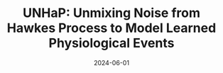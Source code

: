 ---
title: "UNHaP: Unmixing Noise from Hawkes Process to Model Learned Physiological Events"
collection: publications
permalink: /publication/unhap
excerpt: 'Physiological signal analysis often involves identifying events crucial to understand the underlying biological dynamics. Traditional methods rely on handcrafted procedures or supervised learning, presenting challenges such as expert dependence, lack of robustness, and the need for extensive labeled data. Data-driven methods like Convolutional Dictionary Learning (CDL) offer an alternative but tend to produce spurious detections. This work introduces UNHaP (Unmix Noise from Hawkes Processes), a novel approach addressing the joint learning of temporal structures in events and the removal of spurious detections. Leveraging marked Hawkes processes, UNHaP distinguishes between events of interest and spurious ones. By treating the event detection output as a mixture of structured and unstructured events, UNHaP efficiently unmixes these processes and estimates Hawkes process parameters. This approach significantly enhances the understanding of event distributions while minimizing false detection rates.'
date: 2024-06-01
venue: 'ICML AI4Science Workshop'
# slidesurl: 'http://academicpages.github.io/files/slides2.pdf'
paperurl: 'http://academicpages.github.io/files/UNHaP_ICML2024_workshop.pdf'
citation: 'Staerman, G., Loison, V., & Moreau, T. (2024). Unmixing Noise from Hawkes Process to Model Learned Physiological Events. arXiv preprint arXiv:2406.16938.'
---